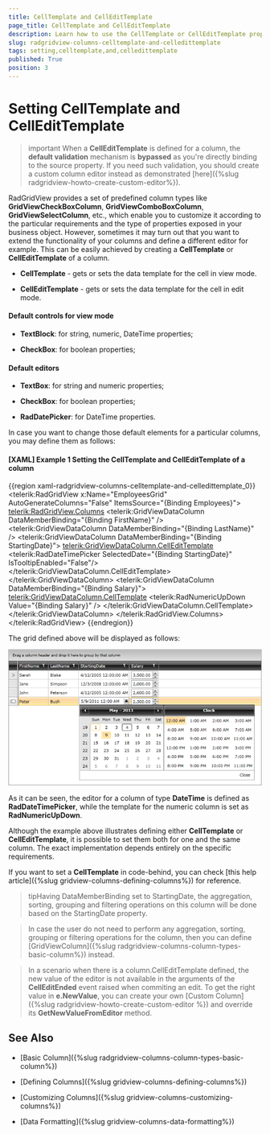 ```yaml
---
title: CellTemplate and CellEditTemplate
page_title: CellTemplate and CellEditTemplate
description: Learn how to use the CellTemplate or CellEditTemplate properties to extend the functionality of the columns in RadGridView - Telerik's WPF DataGrid.
slug: radgridview-columns-celltemplate-and-celledittemplate
tags: setting,celltemplate,and,celledittemplate
published: True
position: 3
---
```


# Setting CellTemplate and CellEditTemplate

>important When a __CellEditTemplate__ is defined for a column, the __default validation__ mechanism is __bypassed__ as you're directly binding to the source property. If you need such validation, you should create a custom column editor instead as demonstrated [here]({%slug radgridview-howto-create-custom-editor%}).

RadGridView provides a set of predefined column types like __GridViewCheckBoxColumn__, __GridViewComboBoxColumn__, __GridViewSelectColumn__, etc., which enable you to customize it according to the particular requirements and the type of properties exposed in your business object. However, sometimes it may turn out that you want to extend the functionality of your columns and define a different editor for example. This can be easily achieved by creating a __CellTemplate__ or __CellEditTemplate__ of a column.

* __CellTemplate__ - gets or sets the data template for the cell in view mode.

* __CellEditTemplate__ - gets or sets the data template for the cell in edit mode.

#### Default controls for view mode

* __TextBlock__: for string, numeric, DateTime properties;

* __CheckBox__: for boolean properties;

#### Default editors

* __TextBox__: for string and numeric properties;

* __CheckBox__: for boolean properties;

* __RadDatePicker__: for DateTime properties.

In case you want to change those default elements for a particular columns, you may define them as follows:

#### __[XAML] Example 1 Setting the CellTemplate and CellEditTemplate of a column__

{{region xaml-radgridview-columns-celltemplate-and-celledittemplate_0}}
	<telerik:RadGridView x:Name="EmployeesGrid" AutoGenerateColumns="False" ItemsSource="{Binding Employees}">
	    <telerik:RadGridView.Columns>
	        <telerik:GridViewDataColumn DataMemberBinding="{Binding FirstName}" />
	        <telerik:GridViewDataColumn DataMemberBinding="{Binding LastName}" />
	        <telerik:GridViewDataColumn DataMemberBinding="{Binding StartingDate}">
	            <telerik:GridViewDataColumn.CellEditTemplate>
	                <DataTemplate>
	                    <telerik:RadDateTimePicker SelectedDate="{Binding StartingDate}" IsTooltipEnabled="False"/>
	                </DataTemplate>
	            </telerik:GridViewDataColumn.CellEditTemplate>
	        </telerik:GridViewDataColumn>
	        <telerik:GridViewDataColumn DataMemberBinding="{Binding Salary}">
	            <telerik:GridViewDataColumn.CellTemplate>
	                <DataTemplate>
	                    <telerik:RadNumericUpDown Value="{Binding Salary}" />
	                </DataTemplate>
	            </telerik:GridViewDataColumn.CellTemplate>
	        </telerik:GridViewDataColumn>
	    </telerik:RadGridView.Columns>
	</telerik:RadGridView>
{{endregion}}

The grid defined above will be displayed as follows:

![](images/RadGridView_CellTemplate_CellEditTemplate.png)

As it can be seen, the editor for a column of type __DateTime__ is defined as __RadDateTimePicker__, while the template for the numeric column is set as __RadNumericUpDown__.

Although the example above illustrates defining either __CellTemplate__ or __CellEditTemplate__, it is possible to set them both for one and the same column. The exact implementation depends entirely on the specific requirements. 

If you want to set a __CellTemplate__ in code-behind, you can check [this help article]({%slug gridview-columns-defining-columns%}) for reference.

>tipHaving DataMemberBinding set to StartingDate, the aggregation, sorting, grouping and filtering operations on this column will be done based on the StartingDate property.

>In case the user do not need to perform any aggregation, sorting, grouping or filtering operations for the column, then you can define [GridViewColumn]({%slug radgridview-columns-column-types-basic-column%}) instead.

>In a scenario when there is a column.CellEditTemplate defined, the new value of the editor is not available in the arguments of the __CellEditEnded__ event raised when commiting an edit. To get the right value in __e.NewValue__, you can create your own [Custom Column]({%slug radgridview-howto-create-custom-editor %}) and override its __GetNewValueFromEditor__ method.

## See Also

 * [Basic Column]({%slug radgridview-columns-column-types-basic-column%})
 
 * [Defining Columns]({%slug gridview-columns-defining-columns%})

 * [Customizing Columns]({%slug gridview-columns-customizing-columns%})

 * [Data Formatting]({%slug gridview-columns-data-formatting%})
